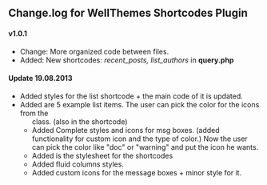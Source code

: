 ## Change.log for WellThemes Shortcodes Plugin

#### v1.0.1
* Change: More organized code between files.
* Added: New shortcodes: *recent_posts, list_authors* in **query.php**

#### Update 19.08.2013
* Added styles for the list shortcode + the main code of it is updated.
* Added are 5 example list items. The user can pick the color for the icons from the <ul> class. (also in the shortcode)
* Added Complete styles and icons for msg boxes. (added functionality for custom icon and the type of color.) Now the user can pick the color like "doc" or "warning" and put the icon he wants.
* Added is the stylesheet for the shortcodes
* Added fluid columns styles.
* Added custom icons for the message boxes + minor style for it.
